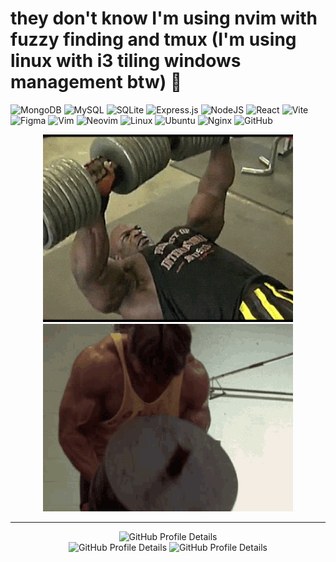 # they don't know I'm using nvim with fuzzy finding and tmux (I'm using linux with i3 tiling windows management btw) 🚬
![MongoDB](https://img.shields.io/badge/MongoDB-%234ea94b.svg?style=for-the-badge&logo=mongodb&logoColor=white)
![MySQL](https://img.shields.io/badge/mysql-4479A1.svg?style=for-the-badge&logo=mysql&logoColor=white)
![SQLite](https://img.shields.io/badge/sqlite-%2307405e.svg?style=for-the-badge&logo=sqlite&logoColor=white)
![Express.js](https://img.shields.io/badge/express.js-%23404d59.svg?style=for-the-badge&logo=express&logoColor=%2361DAFB)
![NodeJS](https://img.shields.io/badge/node.js-6DA55F?style=for-the-badge&logo=node.js&logoColor=white)
![React](https://img.shields.io/badge/react-%2320232a.svg?style=for-the-badge&logo=react&logoColor=%2361DAFB)
![Vite](https://img.shields.io/badge/vite-%23646CFF.svg?style=for-the-badge&logo=vite&logoColor=white)
![Figma](https://img.shields.io/badge/figma-%23F24E1E.svg?style=for-the-badge&logo=figma&logoColor=white)
![Vim](https://img.shields.io/badge/VIM-%2311AB00.svg?style=for-the-badge&logo=vim&logoColor=white)
![Neovim](https://img.shields.io/badge/NeoVim-%2357A143.svg?&style=for-the-badge&logo=neovim&logoColor=white)
![Linux](https://img.shields.io/badge/Linux-FCC624?style=for-the-badge&logo=linux&logoColor=black)
![Ubuntu](https://img.shields.io/badge/Ubuntu-E95420?style=for-the-badge&logo=ubuntu&logoColor=white)
![Nginx](https://img.shields.io/badge/nginx-%23009639.svg?style=for-the-badge&logo=nginx&logoColor=white)
![GitHub](https://img.shields.io/badge/github-%23121011.svg?style=for-the-badge&logo=github&logoColor=white)

<div align="center">
  <img src="https://github.com/troy1eighty2/troy1eighty2/blob/main/ron-ezgif.com-resize.gif" alt="bigronusesvim">
  <img src="https://github.com/troy1eighty2/troy1eighty2/blob/main/pumping-iron-arnold-schwarzenegger-ezgif.com-resize.gif" alt="bignasusesvim">
</div>

---

<div align="center">
  <img src="http://github-profile-summary-cards.vercel.app/api/cards/profile-details?username=troy1eighty2&theme=gruvbox" alt="GitHub Profile Details">
</div>
<div align="center">
  <img src="http://github-profile-summary-cards.vercel.app/api/cards/most-commit-language?username=troy1eighty2&theme=gruvbox" alt="GitHub Profile Details">
  <img src="http://github-profile-summary-cards.vercel.app/api/cards/productive-time?username=troy1eighty2&theme=gruvbox&utcOffset=8" alt="GitHub Profile Details">
</div>
